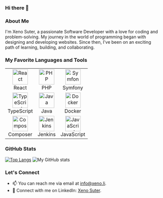 ### Hi there 👋

### About Me
I'm Xeno Suter, a passionate Software Developer with a love for coding and problem-solving. My journey in the world of programming began with designing and developing websites. Since then, I've been on an exciting path of learning, building, and collaborating.

### My Favorite Languages and Tools
<table>
  <tr>
    <td align="center" style="padding=10px">
      <a href="https://reactjs.org/" target="_blank">
        <img src="https://upload.wikimedia.org/wikipedia/commons/a/a7/React-icon.svg" alt="React" width="50px"/>
      </a>
      <br/>
      React
    </td>
    <td align="center" style="padding=10px">
      <a href="https://www.php.net/" target="_blank">
        <img src="https://www.php.net/images/logos/php-logo.svg" alt="PHP" width="50px"/>
      </a>
      <br/>
      PHP
    </td>
    <td align="center" style="padding=10px">
      <a href="https://symfony.com/" target="_blank">
        <img src="https://symfony.com/logos/symfony_black_03.png" alt="Symfony" width="50px"/>
      </a>
      <br/>
      Symfony
    </td>
  </tr>
  <tr>
    <td align="center" style="padding=10px">
      <a href="https://www.typescriptlang.org/" target="_blank">
        <img src="https://upload.wikimedia.org/wikipedia/commons/4/4c/Typescript_logo_2020.svg" alt="TypeScript" width="50px"/>
      </a>
      <br/>
      TypeScript
    </td>
    <td align="center" style="padding=10px">
      <a href="https://www.java.com/" target="_blank">
        <img src="https://upload.wikimedia.org/wikipedia/en/thumb/3/30/Java_programming_language_logo.svg/131px-Java_programming_language_logo.svg.png" alt="Java" width="50px"/>
      </a>
      <br/>
      Java
    </td>
    <td align="center" style="padding=10px">
      <a href="https://www.docker.com/" target="_blank">
        <img src="https://www.docker.com/wp-content/uploads/2023/08/logo-guide-logos-2.svg" alt="Docker" width="50px"/>
      </a>
      <br/>
      Docker
    </td>
  </tr>
  <tr>
    <td align="center" style="padding=10px">
      <a href="https://getcomposer.org/" target="_blank">
        <img src="https://getcomposer.org/img/logo-composer-transparent.png" alt="Composer" width="50px"/>
      </a>
      <br/>
      Composer
    </td>
    <td align="center" style="padding=10px">
      <a href="https://www.jenkins.io/" target="_blank">
        <img src="https://www.jenkins.io/images/logos/jenkins/jenkins.svg" alt="Jenkins" width="50px"/>
      </a>
      <br/>
      Jenkins
    </td>
    <td align="center" style="padding=10px">
      <a href="https://developer.mozilla.org/en-US/docs/Web/JavaScript" target="_blank">
        <img src="https://upload.wikimedia.org/wikipedia/commons/9/99/Unofficial_JavaScript_logo_2.svg" alt="JavaScript" width="50px"/>
      </a>
      <br/>
      JavaScript
    </td>
  </tr>
</table>


### GitHub Stats

[![Top Langs](https://github-readme-stats.vercel.app/api/top-langs/?username=xeno-suter&layout=donut)](https://github.com/anuraghazra/github-readme-stats)
![My GitHub stats](https://github-readme-stats.vercel.app/api?username=xeno-suter\&show_icons=true\&show=reviews,discussions_started,discussions_answered,prs_merged,prs_merged_percentage)

### Let's Connect
- 📫 You can reach me via email at info@xeno.li.
- 💼 Connect with me on LinkedIn: [Xeno Suter](https://www.linkedin.com/in/xeno-suter/).
